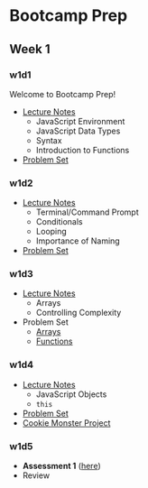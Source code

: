 # Bootcamp Prep

## Week 1

### w1d1
Welcome to Bootcamp Prep!
+ [Lecture Notes][w1d1-lecture-notes]
  + JavaScript Environment
  + JavaScript Data Types
  + Syntax
  + Introduction to Functions
+ [Problem Set][w1d1-pset]

[w1d1-lecture-notes]:./d1/lecture_notes.md
[w1d1-pset]:./d1/problem_set.md

### w1d2
+ [Lecture Notes][w1d2-lecture-notes]
  + Terminal/Command Prompt
  + Conditionals
  + Looping
  + Importance of Naming
+ [Problem Set][w1d2-pset]

[w1d2-lecture-notes]:./d2/lecture_notes.md
[w1d2-pset]:./d2/problem_set.md

### w1d3
+ [Lecture Notes][w1d3-lecture-notes]
  + Arrays
  + Controlling Complexity
+ Problem Set
  + [Arrays][w1d3-pset-arrays]
  + [Functions][w1d3-pset-functions]

[w1d3-lecture-notes]:./d3/lecture_notes.md
[w1d3-pset-arrays]:./d3/problem_set/arrays.md
[w1d3-pset-functions]:./d3/problem_set/functions.md

### w1d4
+ [Lecture Notes][w1d4-lecture-notes]
  + JavaScript Objects
  + `this`
+ [Problem Set][w1d4-pset]
+ [Cookie Monster Project][cookie-monster]

[w1d4-lecture-notes]:./d4/lecture_notes.md
[w1d4-pset]:./d4/problem_set.md
[cookie-monster]:./d4/cookie_monster

### w1d5
+ **Assessment 1** ([here][w1d5-assessment])
+ Review

[w1d5-assessment]:./d5/assessment
